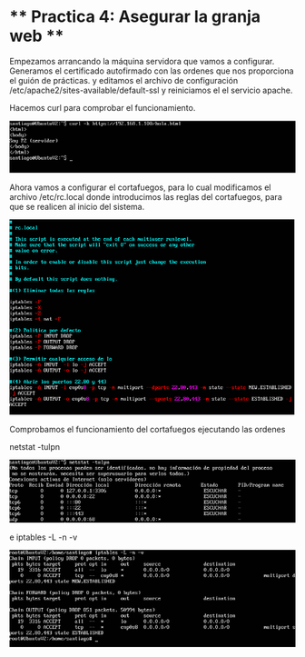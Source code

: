 ** Practica 4: Asegurar la granja web **
=======================================================


Empezamos arrancando la máquina servidora que vamos a configurar.
Generamos el certificado autofirmado con las ordenes que nos proporciona el guión de prácticas.
y editamos el archivo de configuración /etc/apache2/sites-available/default-ssl y reiniciamos el el servicio apache.

Hacemos curl para comprobar el funcionamiento.

<img src="./imagenes/img2.png"/>

Ahora vamos a configurar el cortafuegos, para lo cual modificamos el archivo /etc/rc.local donde introducimos las reglas del cortafuegos,
para que se realicen al inicio del sistema.

<img src="./imagenes/img1.png"/>

Comprobamos el funcionamiento del cortafuegos ejecutando las ordenes

netstat -tulpn

<img src="./imagenes/img4.png"/>

e iptables -L -n -v

<img src="./imagenes/img5.png"/>
